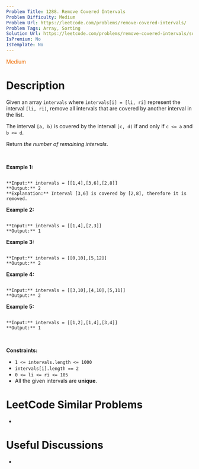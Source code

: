 ```yaml
---
Problem Title: 1288. Remove Covered Intervals
Problem Difficulty: Medium
Problem Url: https://leetcode.com/problems/remove-covered-intervals/
Problem Tags: Array, Sorting
Solution Url: https://leetcode.com/problems/remove-covered-intervals/solution/
IsPremium: No
IsTemplate: No
---
```


<span style="color: rgb(239, 108, 0);">Medium</span>

# Description

Given an array `intervals` where `intervals[i] = [li, ri]` represent the interval `[li, ri)`, remove all intervals that are covered by another interval in the list.


The interval `[a, b)` is covered by the interval `[c, d)` if and only if `c <= a` and `b <= d`.


Return *the number of remaining intervals*.


 


**Example 1:**



```

**Input:** intervals = [[1,4],[3,6],[2,8]]
**Output:** 2
**Explanation:** Interval [3,6] is covered by [2,8], therefore it is removed.

```

**Example 2:**



```

**Input:** intervals = [[1,4],[2,3]]
**Output:** 1

```

**Example 3:**



```

**Input:** intervals = [[0,10],[5,12]]
**Output:** 2

```

**Example 4:**



```

**Input:** intervals = [[3,10],[4,10],[5,11]]
**Output:** 2

```

**Example 5:**



```

**Input:** intervals = [[1,2],[1,4],[3,4]]
**Output:** 1

```

 


**Constraints:**


* `1 <= intervals.length <= 1000`
* `intervals[i].length == 2`
* `0 <= li <= ri <= 105`
* All the given intervals are **unique**.




# LeetCode Similar Problems

- []()

# Useful Discussions

- []()
